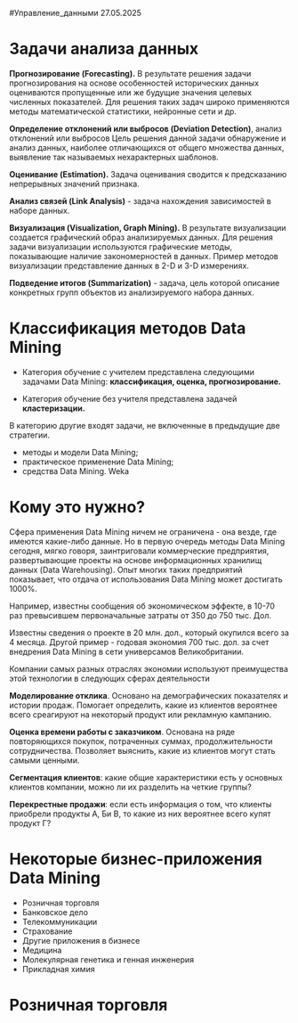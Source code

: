 #Управление_данными 
27.05.2025
# Задачи анализа данных
**Прогнозирование (Forecasting).** В результате решения задачи прогнозирования на основе особенностей исторических данных оцениваются пропущенные или же будущие значения целевых численных показателей. Для решения таких задач широко применяются методы математической статистики, нейронные сети и др.

**Определение отклонений или выбросов (Deviation Detection)**, анализ отклонений или выбросов Цель решения данной задачи обнаружение и анализ данных, наиболее отличающихся от общего множества данных, выявление так называемых нехарактерных шаблонов.

**Оценивание (Estimation).** Задача оценивания сводится к предсказанию непрерывных значений признака.

**Анализ связей (Link Analysis)** - задача нахождения зависимостей в наборе данных.

**Визуализация (Visualization, Graph Mining).** В результате визуализации создается графический образ анализируемых данных. Для решения задачи визуализации используются графические методы, показывающие наличие закономерностей в данных. Пример методов визуализации представление данных в 2-D и 3-D измерениях.

**Подведение итогов (Summarization)** - задача, цель которой описание конкретных групп объектов из анализируемого набора данных.
# Классификация методов  Data Mining
- Категория обучение с учителем представлена следующими задачами Data Mining: **классификация, оценка, прогнозирование.**

- Категория обучение без учителя представлена задачей **кластеризации.**

В категорию другие входят задачи, не включенные в предыдущие две стратегии.
- методы и модели Data Mining;
- практическое применение Data Mining;
- средства Data Mining. Weka

# Кому это нужно?
Сфера применения Data Mining ничем не ограничена - она везде, где имеются какие-либо данные. Но в первую очередь методы Data Mining сегодня, мягко говоря, заинтриговали коммерческие предприятия, развертывающие проекты на основе информационных хранилищ данных (Data Warehousing). Опыт многих таких предприятий показывает, что отдача от использования Data Mining может достигать 1000%.

Например, известны сообщения об экономическом эффекте, в 10-70 раз превысившем первоначальные затраты от 350 до 750 тыс. Дол.

Известны сведения о проекте в 20 млн. дол., который окупился всего за 4 месяца. Другой пример - годовая экономия 700 тыс. дол. за счет внедрения Data Mining в сети универсамов Великобритании.

Компании самых разных отраслях экономии используют преимущества этой технологии в следующих сферах деятельности

**Моделирование отклика**. Основано на демографических показателях и истории продаж. Помогает определить, какие из клиентов вероятнее всего среагируют на некоторый продукт или рекламную кампанию.

**Оценка времени работы с заказчиком**. Основана на ряде повторяющихся покупок, потраченных суммах, продолжительности сотрудничества. Позволяет выяснить, какие из клиентов могут стать самыми ценными.

**Сегментация клиентов**: какие общие характеристики есть у основных клиентов компании, можно ли их разделить на четкие группы?

**Перекрестные продажи**: если есть информация о том, что клиенты приобрели продукты А, Би В, то какие из них вероятнее всего купят продукт Г?

# Некоторые бизнес-приложения Data Mining
- Розничная торговля
- Банковское дело
- Телекоммуникации
- Страхование
- Другие приложения в бизнесе
- Медицина
- Молекулярная генетика и генная инженерия
- Прикладная химия
# Розничная торговля
